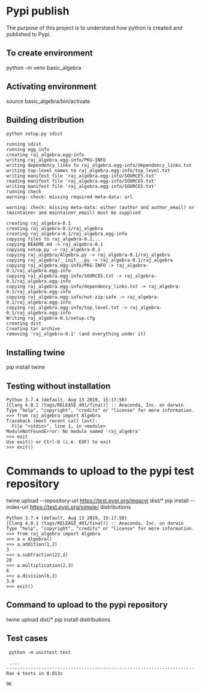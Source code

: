 # Pypi publish
The purpose of this project is to understand how python is created and published to Pypi.

## To create environment 
python -m venv basic_algebra

## Activating environment
source basic_algebra/bin/activate

## Building distribution
```
python setup.py sdist

running sdist
running egg_info
creating raj_algebra.egg-info
writing raj_algebra.egg-info/PKG-INFO
writing dependency_links to raj_algebra.egg-info/dependency_links.txt
writing top-level names to raj_algebra.egg-info/top_level.txt
writing manifest file 'raj_algebra.egg-info/SOURCES.txt'
reading manifest file 'raj_algebra.egg-info/SOURCES.txt'
writing manifest file 'raj_algebra.egg-info/SOURCES.txt'
running check
warning: check: missing required meta-data: url

warning: check: missing meta-data: either (author and author_email) or (maintainer and maintainer_email) must be supplied

creating raj_algebra-0.1
creating raj_algebra-0.1/raj_algebra
creating raj_algebra-0.1/raj_algebra.egg-info
copying files to raj_algebra-0.1...
copying README.md -> raj_algebra-0.1
copying setup.py -> raj_algebra-0.1
copying raj_algebra/Algebra.py -> raj_algebra-0.1/raj_algebra
copying raj_algebra/__init__.py -> raj_algebra-0.1/raj_algebra
copying raj_algebra.egg-info/PKG-INFO -> raj_algebra-0.1/raj_algebra.egg-info
copying raj_algebra.egg-info/SOURCES.txt -> raj_algebra-0.1/raj_algebra.egg-info
copying raj_algebra.egg-info/dependency_links.txt -> raj_algebra-0.1/raj_algebra.egg-info
copying raj_algebra.egg-info/not-zip-safe -> raj_algebra-0.1/raj_algebra.egg-info
copying raj_algebra.egg-info/top_level.txt -> raj_algebra-0.1/raj_algebra.egg-info
Writing raj_algebra-0.1/setup.cfg
creating dist
Creating tar archive
removing 'raj_algebra-0.1' (and everything under it)
```

## Installing twine
pip install twine


## Testing without installation 
```
Python 3.7.4 (default, Aug 13 2019, 15:17:50)
[Clang 4.0.1 (tags/RELEASE_401/final)] :: Anaconda, Inc. on darwin
Type "help", "copyright", "credits" or "license" for more information.
>>> from raj_algebra import Algebra
Traceback (most recent call last):
  File "<stdin>", line 1, in <module>
ModuleNotFoundError: No module named 'raj_algebra'
>>> exit
Use exit() or Ctrl-D (i.e. EOF) to exit
>>> exit()
```

# Commands to upload to the pypi test repository
twine upload --repository-url https://test.pypi.org/legacy/ dist/*
pip install --index-url https://test.pypi.org/simple/ distributions

```
Python 3.7.4 (default, Aug 13 2019, 15:17:50)
[Clang 4.0.1 (tags/RELEASE_401/final)] :: Anaconda, Inc. on darwin
Type "help", "copyright", "credits" or "license" for more information.
>>> from raj_algebra import Algebra
>>> a = Algebra()
>>> a.addition(1,2)
3
>>> a.subtraction(22,2)
20
>>> a.multiplication(2,3)
6
>>> a.division(6,2)
3.0
>>> exit()
```


## Command to upload to the pypi repository
twine upload dist/*
pip install distributions

## Test cases
```
 python -m unittest test

 ....
----------------------------------------------------------------------
Ran 4 tests in 0.013s

OK
```
